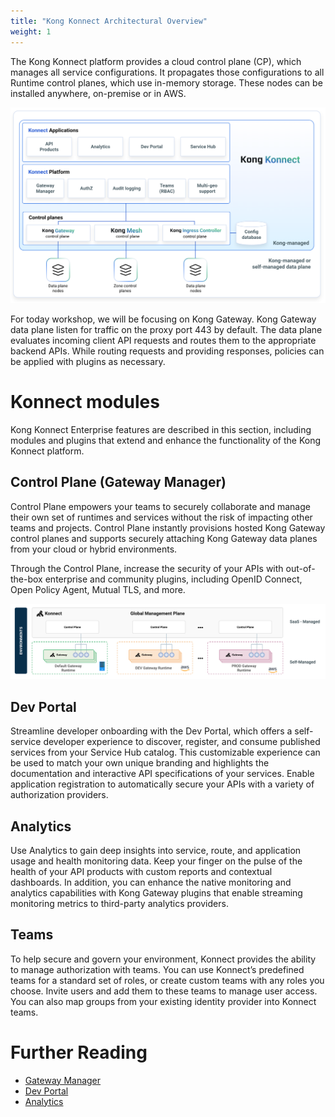 ```yaml
---
title: "Kong Konnect Architectural Overview"
weight: 1
---
```


The Kong Konnect platform provides a cloud control plane (CP), which manages all service configurations. It propagates those configurations to all Runtime control planes, which use in-memory storage. These nodes can be installed anywhere, on-premise or in AWS.

![Konnect Architecture](/static/images/konnect-introduction.png)

For today workshop, we will be focusing on Kong Gateway.
Kong Gateway data plane listen for traffic on the proxy port 443 by default. The data plane evaluates incoming client API requests and routes them to the appropriate backend APIs. While routing requests and providing responses, policies can be applied with plugins as necessary.

# Konnect modules

Kong Konnect Enterprise features are described in this section, including modules and plugins that extend and enhance the functionality of the Kong Konnect platform.

## Control Plane (Gateway Manager)
Control Plane empowers your teams to securely collaborate and manage their own set of runtimes and services without the risk of impacting other teams and projects. Control Plane instantly provisions hosted Kong Gateway control planes and supports securely attaching Kong Gateway data planes from your cloud or hybrid environments.

Through the Control Plane, increase the security of your APIs with out-of-the-box enterprise and community plugins, including OpenID Connect, Open Policy Agent, Mutual TLS, and more.


![gateway_manager](/static/images/gateway_cp.png)
## Dev Portal
Streamline developer onboarding with the Dev Portal, which offers a self-service developer experience to discover, register, and consume published services from your Service Hub catalog. This customizable experience can be used to match your own unique branding and highlights the documentation and interactive API specifications of your services. Enable application registration to automatically secure your APIs with a variety of authorization providers.

## Analytics
Use Analytics to gain deep insights into service, route, and application usage and health monitoring data. Keep your finger on the pulse of the health of your API products with custom reports and contextual dashboards. In addition, you can enhance the native monitoring and analytics capabilities with Kong Gateway plugins that enable streaming monitoring metrics to third-party analytics providers.

## Teams
To help secure and govern your environment, Konnect provides the ability to manage authorization with teams. You can use Konnect’s predefined teams for a standard set of roles, or create custom teams with any roles you choose. Invite users and add them to these teams to manage user access. You can also map groups from your existing identity provider into Konnect teams.

# Further Reading

* [Gateway Manager](https://docs.konghq.com/konnect/gateway-manager/)
* [Dev Portal](https://docs.konghq.com/konnect/dev-portal/)
* [Analytics](https://docs.konghq.com/konnect/analytics/)

